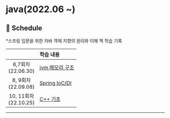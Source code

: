 # java(2022.06 ~)


## 📅 Schedule
*스프링 입문을 위한 자바 객체 지향의 원리와 이해 책 학습 기록

|                                   | 학습 내용                                                         |
| :-------------------------------: | :----------------------------------------------------------- |
| 6,7회차<br />(22.06.30)  | [jvm 메모리 구조](https://szzii.notion.site/JVM-fd978f72d0a7475e97af4b5d9a50cdf4)|
| 8, 9회차<br />(22.09.08)  | [Spring IoC/DI](https://szzii.notion.site/Spring-IoC-DI-27259e98bda24fd4a21d92a7fb5f9c3f)|
| 10, 11회차<br />(22.10.25) | [C++ 기초](https://szzii.notion.site/C-e942622c264f461fa50d5c3a7f2e8a9a) |

------

